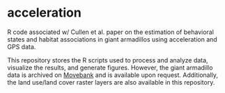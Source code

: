 # acceleration

R code associated w/ Cullen et al. paper on the estimation of behavioral states and habitat associations in giant armadillos using acceleration and GPS data.

This repository stores the R scripts used to process and analyze data, visualize the results, and generate figures. However, the giant armadillo data is archived on [Movebank](https://www.movebank.org/cms/webapp?gwt_fragment=page=studies,path=study887500396) and is available upon request. Additionally, the land use/land cover raster layers are also available in this repository.